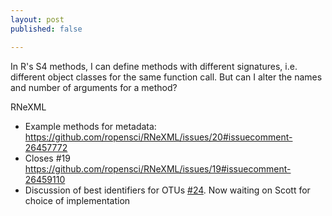 ```yaml
---
layout: post
published: false

---
```



In R's S4 methods, I can define methods with different signatures, i.e. different object classes for the same function call.  But can I alter the names and number of arguments for a method?  


RNeXML

- Example methods for metadata: https://github.com/ropensci/RNeXML/issues/20#issuecomment-26457772
- Closes #19 https://github.com/ropensci/RNeXML/issues/19#issuecomment-26459110
- Discussion of best identifiers for OTUs [#24](https://github.com/ropensci/RNeXML/issues/24). Now waiting on Scott for choice of implementation
